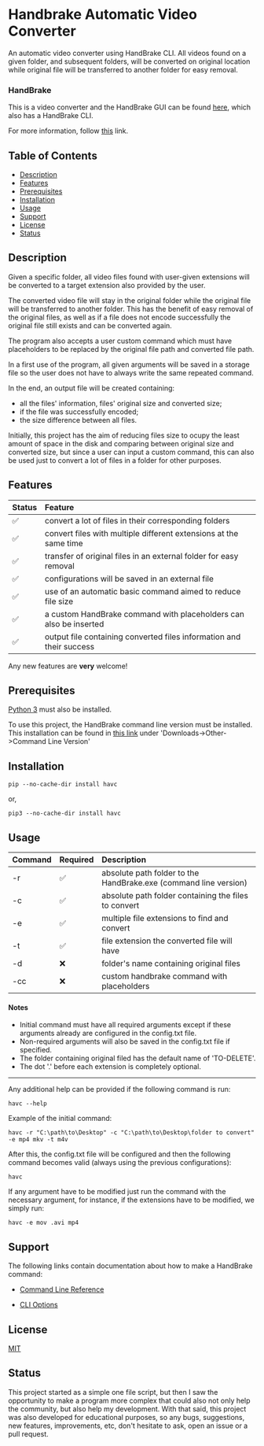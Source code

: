 # Handbrake Automatic Video Converter

An automatic video converter using HandBrake CLI. All videos found on a given folder, and subsequent folders, will be
converted on original location while original file will be transferred to another folder for easy removal.

### HandBrake

This is a video converter and the HandBrake GUI can be found [here](https://handbrake.fr), which also has a HandBrake
CLI.

For more information, follow [this](https://handbrake.fr/docs/en/latest/table-of-contents.html) link.

## Table of Contents

- [Description](#description)
- [Features](#features)
- [Prerequisites](#prerequisites)
- [Installation](#installation)
- [Usage](#usage)
- [Support](#support)
- [License](#license)
- [Status](#status)

<a name="description"></a>

## Description

Given a specific folder, all video files found with user-given extensions will be converted to a target extension also
provided by the user.

The converted video file will stay in the original folder while the original file will be transferred to another folder.
This has the benefit of easy removal of the original files, as well as if a file does not encode successfully the
original file still exists and can be converted again.

The program also accepts a user custom command which must have placeholders to be replaced by the original file path and
converted file path.

In a first use of the program, all given arguments will be saved in a storage file so the user does not have to always
write the same repeated command.

In the end, an output file will be created containing:

- all the files' information, files' original size and converted size;
- if the file was successfully encoded;
- the size difference between all files.

Initially, this project has the aim of reducing files size to ocupy the least amount of space in the disk and comparing
between original size and converted size, but since a user can input a custom command, this can also be used just to
convert a lot of files in a folder for other purposes.

<a name="features"></a>

## Features

| Status | Feature                                                              |
|:-------|:---------------------------------------------------------------------|
| ✅      | convert a lot of files in their corresponding folders                |
| ✅      | convert files with multiple different extensions at the same time    |
| ✅      | transfer of original files in an external folder for easy removal    |
| ✅      | configurations will be saved in an external file                     |
| ✅      | use of an automatic basic command aimed to reduce file size          |
| ✅      | a custom HandBrake command with placeholders can also be inserted    |
| ✅      | output file containing converted files information and their success |

Any new features are **very** welcome!

<a name="prerequisites"></a>

## Prerequisites

[Python 3](https://www.python.org/downloads/) must also be installed.

To use this project, the HandBrake command line version must be installed. This installation can be found
in [this link](https://handbrake.fr/downloads.php) under 'Downloads->Other->Command Line Version'

<a name="installation"></a>

## Installation

```
pip --no-cache-dir install havc
```

or,

```
pip3 --no-cache-dir install havc
```

<a name="usage"></a>

## Usage

| Command | Required | Description                                                      |
|:--------|:---------|:-----------------------------------------------------------------|
| -r      | ✅        | absolute path folder to the HandBrake.exe (command line version) |
| -c      | ✅        | absolute path folder containing the files to convert             |
| -e      | ✅        | multiple file extensions to find and convert                     |
| -t      | ✅        | file extension the converted file will have                      |
| -d      | ❌        | folder's name containing original files                          |
| -cc     | ❌        | custom handbrake command with placeholders                       |

#### Notes

- Initial command must have all required arguments except if these arguments already are configured in the config.txt
  file.
- Non-required arguments will also be saved in the config.txt file if specified.
- The folder containing original filed has the default name of 'TO-DELETE'.
- The dot '.' before each extension is completely optional.

---

Any additional help can be provided if the following command is run:

```
havc --help
```

Example of the initial command:

```
havc -r "C:\path\to\Desktop" -c "C:\path\to\Desktop\folder to convert" -e mp4 mkv -t m4v
```

After this, the config.txt file will be configured and then the following command becomes valid (always using the previous configurations):

```
havc
```

If any argument have to be modified just run the command with the necessary argument, for instance, if the extensions
have to be modified, we simply run:

```
havc -e mov .avi mp4
```

<a name="support"></a>

## Support

The following links contain documentation about how to make a HandBrake command:

- [Command Line Reference](https://handbrake.fr/docs/en/latest/cli/command-line-reference.html)

- [CLI Options](https://handbrake.fr/docs/en/latest/cli/cli-options.html)

<a name="license"></a>

## License

[MIT](https://choosealicense.com/licenses/mit/)

<a name="status"></a>

## Status

This project started as a simple one file script, but then I saw the opportunity to make a program more complex that could also not only help the community, but also help my development. With that said, this project was also developed for educational purposes, so any bugs, suggestions, new features, improvements, etc, don't hesitate to ask, open an issue or a pull request.